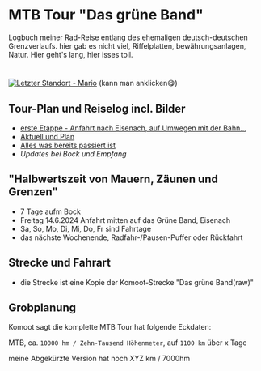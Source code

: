 # MTB Tour "Das grüne Band"
Logbuch meiner Rad-Reise entlang des ehemaligen deutsch-deutschen Grenzverlaufs. hier gab es nicht viel, Riffelplatten, bewährungsanlagen, Natur.
Hier geht's lang, hier isses toll.
# 

[![Letzter Standort - Mario](https://img.shields.io/badge/Letzter_Standort-Mario-brightgreen?style=for-the-badge&logo=map&logoColor=white)](https://maps.app.goo.gl/MUGxHU2uV443b89z8)
(kann man anklicken😋)

## Tour-Plan und Reiselog incl. Bilder
- [erste Etappe - Anfahrt nach Eisenach, auf Umwegen mit der Bahn...](https://github.com/splosch/gruenes_band_log_1/issues/1)
- [Aktuell und Plan](https://github.com/splosch/gruenes_band_log_1/issues?q=sort%3Acreated-asc)
- [Alles was bereits passiert ist](https://github.com/splosch/gruenes_band_log_1/issues?q=is%3Aissue+is%3Aclosed)
- *Updates bei Bock und Empfang*

## "Halbwertszeit von Mauern, Zäunen und Grenzen"
- 7 Tage aufm Bock
- Freitag 14.6.2024 Anfahrt mitten auf das Grüne Band, Eisenach
- Sa, So, Mo, Di, Mi, Do, Fr sind Fahrtage
- das nächste Wochenende, Radfahr-/Pausen-Puffer oder Rückfahrt

## Strecke und Fahrart
- die Strecke ist eine Kopie der Komoot-Strecke "Das grüne Band(raw)"

## Grobplanung
Komoot sagt die komplette MTB Tour hat folgende Eckdaten:

MTB, ca. `10000 hm / Zehn-Tausend Höhenmeter`, auf `1100 km` über x Tage


meine Abgekürzte Version hat noch 
XYZ km / 7000hm